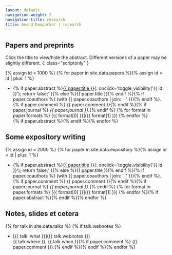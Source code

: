 ```yaml
---
layout: default
navigation-weight: 2
navigation-title: research
title: Anand Deopurkar | research 
---
```


<script type="text/javascript">
<!--
function toggle_visibility(id) {
	var e = document.getElementById(id);
	if(e.style.display == 'block')
		e.style.display = 'none';
	else
		e.style.display = 'block';
	}
//-->
</script>

<noscript>
<style type="text/css">
.summary{
	display: none;
}
	
.scriptonly{
  display: none;
}
</style>
</noscript>
	

## Papers and preprints

Click the title to view/hide the abstract. Different versions of a paper may be slightly different.
{: class="scriptonly" }

{% assign id = 1000 %}
{% for paper in site.data.papers %}{% assign id = id | plus: 1 %}
* {% if paper.abstract %}[{{ paper.title }}](#){: onclick='toggle_visibility(\'{{ id }}\'); return false;' }{% else %}{{ paper.title }}{% endif %}{% if paper.coauthors %} (with {{ paper.coauthors | join: ', ' }}){% endif %}.  
{% if paper.comment %} {{ paper.comment }}{% endif %}{% if paper.journal %} *{{ paper.journal }}*.{% endif %} {% for format in paper.formats %} [{{ format[0] }}]({{ format[1] }}) {% endfor %}  
{% if paper.abstract %}<span id="{{ id }}" class="summary">{{ paper.abstract }}</span>{% endif %}{% endfor %}

## Some expository writing

{% assign id = 2000 %}
{% for paper in site.data.expository %}{% assign id = id | plus: 1 %}
* {% if paper.abstract %}[{{ paper.title }}](#){: onclick='toggle_visibility(\'{{ id }}\'); return false;' }{% else %}{{ paper.title }}{% endif %}{% if paper.coauthors %} (with {{ paper.coauthors | join: ', ' }}){% endif %}.  
{% if paper.comment %} {{ paper.comment }}{% endif %}{% if paper.journal %} *{{ paper.journal }}*.{% endif %} {% for format in paper.formats %} [{{ format[0] }}]({{ format[1] }})   {% endfor %}{% if paper.abstract %}<span id="{{ id }}" class="summary">{{ paper.abstract }}</span>{% endif %}{% endfor %}

## Notes, slides et cetera

{% for talk in site.data.talks %}  {% if talk.webnotes %}
* [{{ talk. what }}]({{ talk.webnotes }})  
  {{ talk.where }}, {{ talk.when }}{% if paper.comment %} ({{ paper.comment }}).{% endif %}{% endif %}{% endfor %}
